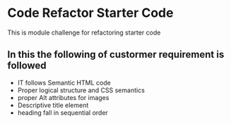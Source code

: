 # Code Refactor Starter Code

This is module challenge for refactoring starter code

## In this the following of custormer requirement is followed

* IT follows Semantic HTML code
* Proper logical structure and CSS semantics
* proper Alt attributes for images
* Descriptive title element
* heading fall in sequential order

##